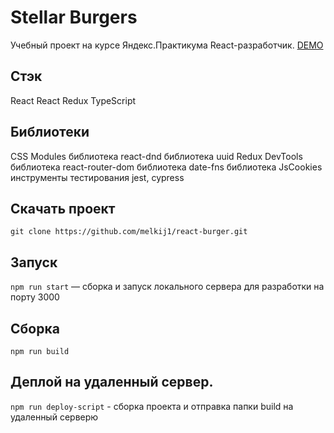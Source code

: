 # Stellar Burgers

Учебный проект на курсе Яндекс.Практикума React-разработчик.
[DEMO](https://melkij.nomoredomains.xyz)

## Стэк

React
React Redux
TypeScript

## Библиотеки

CSS Modules
библиотека react-dnd
библиотека uuid
Redux DevTools
библиотека react-router-dom
библиотека date-fns
библиотека JsCookies
инструменты тестирования jest, cypress

## Скачать проект

`git clone https://github.com/melkij1/react-burger.git`

## Запуск

`npm run start` — сборка и запуск локального сервера для разработки на порту 3000

## Сборка

`npm run build`

## Деплой на удаленный сервер.

`npm run deploy-script` - сборка проекта и отправка папки build на удаленный серверю
